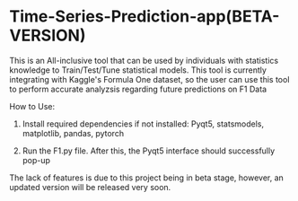 # Time-Series-Prediction-app(BETA-VERSION)

This is an All-inclusive tool that can be used by individuals with statistics knowledge to Train/Test/Tune statistical models. This tool is currently integrating with Kaggle's Formula One dataset, so the user can use this tool to perform accurate analyzsis regarding future predictions on F1 Data

How to Use: 

1) Install required dependencies if not installed: Pyqt5, statsmodels, matplotlib, pandas, pytorch

2) Run the F1.py file. After this, the Pyqt5 interface should successfully pop-up

The lack of features is due to this project being in beta stage, however, an updated version will be released very soon.
